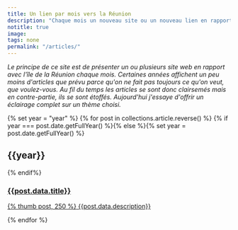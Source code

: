```yaml
---
title: Un lien par mois vers la Réunion
description: "Chaque mois un nouveau site ou un nouveau lien en rapport avec la Réunion vous est présenté et décortiqué."
notitle: true
image:
tags: none
permalink: "/articles/"
---
```


_Le principe de ce site est de présenter un ou plusieurs site web en rapport avec l'île de la Réunion chaque mois. Certaines années affichent un peu moins d'articles que prévu parce qu'on ne fait pas toujours ce qu'on veut, que voulez-vous. Au fil du temps les articles se sont donc clairsemés mais en contre-partie, ils se sont étoffés. Aujourd'hui j'essaye d'offrir un éclairage complet sur un thème choisi._

{% set year = "year" %}
{% for post in collections.article.reverse() %}
  {% if year === post.date.getFullYear() %}{% else %}{% set year = post.date.getFullYear() %}
<h2 class="clear articles">{{year}}</h2>
  {% endif%}
<h3 class="clear center"><a href="{{post.url}}">{{post.data.title}}</a></h3>
<div class="snipet clear"><p>
<a href="{{post.url}}">
<span class="h140">{% thumb post, 250 %}</span>
{{post.data.description}}</a>
</p></div>
{% endfor %}
